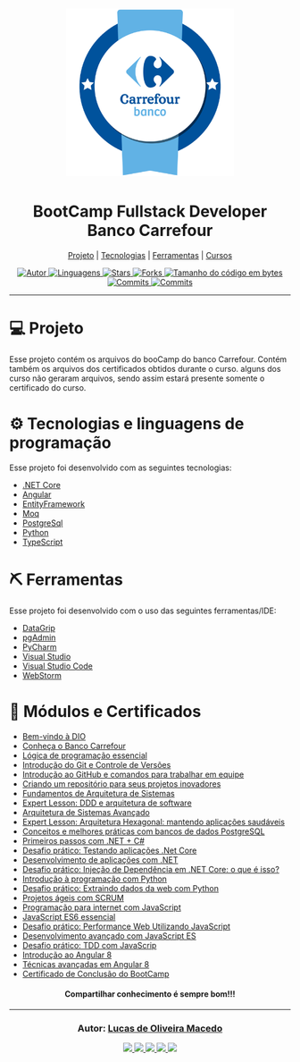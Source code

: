 <h1 align="center">
    <img alt="BootCamp Carrefour" title="BootCamp Carrefour" src="assets_readme/logo.png" width="300px" />
</h1>
<h1 align="center">
BootCamp Fullstack Developer Banco Carrefour
</h1>
<p align="center">
  <a href="#-projeto">Projeto</a> | 
  <a href="#-tecnologias">Tecnologias</a> | 
  <a href="#-ferramentas">Ferramentas</a> | 
  <a href="#-cursos">Cursos</a>
</p>

<div align="center">
<a href="https://github.com/lucasomac">
<img alt="Autor" src="https://img.shields.io/badge/autor-Lucas de Oliveira Macedo-920629?style=flat-square">
</a>

<a href="#">
<img alt="Linguagens" src="https://img.shields.io/github/languages/count/lucasomac/BootCampCarrefourFullStack?color=920629&style=flat-square">
</a>

<a href="https://github.com/lucasomac/BootCampCarrefourFullStack/stargazers">
<img alt="Stars" src="https://img.shields.io/github/stars/lucasomac/BootCampCarrefourFullStack?color=920629&style=flat-square">
</a>

<a href="https://github.com/lucasomac/BootCampCarrefourFullStack/network/members">
<img alt="Forks" src="https://img.shields.io/github/forks/lucasomac/BootCampCarrefourFullStack?color=920629&style=flat-square">
</a>

<a href="#">
<img alt="Tamanho do código em bytes" src="https://img.shields.io/github/repo-size/lucasomac/BootCampCarrefourFullStack?color=920629&style=flat-square">
</a>

<a href="https://github.com/lucasomac/BootCampCarrefourFullStack/commits/master">
<img alt="Commits" src="https://img.shields.io/github/last-commit/lucasomac/BootCampCarrefourFullStack?color=920629&style=flat-square">
</a>
<a href="https://github.com/lucasomac/BootCampCarrefourFullStack/releases">
<img alt="Commits" src="https://img.shields.io/github/downloads/lucasomac/BootCampCarrefourFullStack/total?color=920629&style=flat-square">
</a>

</div>

<hr/>

# 💻 Projeto

Esse projeto contém os arquivos do booCamp do banco Carrefour. Contém também os arquivos dos certificados obtidos durante o curso. alguns dos curso não geraram arquivos, sendo assim estará presente somente o certificado do curso.

# ⚙️ Tecnologias e linguagens de programação

Esse projeto foi desenvolvido com as seguintes tecnologias:

- [.NET Core](https://dotnet.microsoft.com/)
- [Angular](https://angular.io/)
- [EntityFramework](https://docs.microsoft.com/pt-br/ef/)
- [Moq](https://github.com/moq/moq4)
- [PostgreSql](https://www.postgresql.org/)
- [Python](https://www.python.org/)
- [TypeScript](https://www.typescriptlang.org/)

# ⛏ Ferramentas

Esse projeto foi desenvolvido com o uso das seguintes ferramentas/IDE:

- [DataGrip](https://www.jetbrains.com/pt-br/datagrip/)
- [pgAdmin](https://www.pgadmin.org/)
- [PyCharm](https://www.jetbrains.com/pt-br/pycharm/)
- [Visual Studio](https://visualstudio.microsoft.com/vs/)
- [Visual Studio Code](https://code.visualstudio.com/)
- [WebStorm](https://www.jetbrains.com/pt-br/webstorm/)

# 🏁 Módulos e Certificados

- [Bem-vindo à DIO](/Certificados/24CA67BD.pdf)
- [Conheça o Banco Carrefour](/Certificados/A4EFDD1D.pdf)
- [Lógica de programação essencial](/Certificados/F891B545.pdf)
- [Introdução do Git e Controle de Versões](/Certificados/88031C73.pdf)
- [Introdução ao GitHub e comandos para trabalhar em equipe](/Certificados/8A23B66A.pdf)
- [Criando um repositório para seus projetos inovadores](/Certificados/7769FC21.pdf)
- [Fundamentos de Arquitetura de Sistemas](/Certificados/5B342C88.pdf)
- [Expert Lesson: DDD e arquitetura de software](/Certificados/D690494E.pdf)
- [Arquitetura de Sistemas Avançado](/Certificados/E5CE7935.pdf)
- [Expert Lesson: Arquitetura Hexagonal: mantendo aplicações saudáveis](/Certificados/16844911.pdf)
- [Conceitos e melhores práticas com bancos de dados PostgreSQL](/Certificados/F0824D30.pdf)
- [Primeiros passos com .NET + C#](/Certificados/04D79972.pdf)
- [Desafio prático: Testando aplicações .Net Core](/Certificados/272E9D58.pdf)
- [Desenvolvimento de aplicações com .NET](/Certificados/867F0A30.pdf)
- [Desafio prático: Injeção de Dependência em .NET Core: o que é isso?](/Certificados/CEAC8F02.pdf)
- [Introdução à programação com Python](/Certificados/4A4B2F6D.pdf)
- [Desafio prático: Extraindo dados da web com Python](/Certificados/0232F8F0.pdf)
- [Projetos ágeis com SCRUM](/Certificados/BBCAA04A.pdf)
- [Programação para internet com JavaScript](/Certificados/170F6F18.pdf)
- [JavaScript ES6 essencial](/Certificados/1732C5C4.pdf)
- [Desafio prático: Performance Web Utilizando JavaScript](/Certificados/CEA1CD25.pdf)
- [Desenvolvimento avançado com JavaScript ES](/Certificados/2EE27DAA.pdf)
- [Desafio prático: TDD com JavaScrip](/Certificados/5EF4DE23.pdf)
- [Introdução ao Angular 8](/Certificados/74ED7F06.pdf)
- [Técnicas avançadas em Angular 8](/Certificados/8B175BEC.pdf)
- [Certificado de Conclusão do BootCamp](/Certificados/E9B49FD4.pdf)

<h4 align="center" >
  Compartilhar conhecimento é sempre bom!!!
</h4>

---

<h3 align="center">
Autor: <a alt="Lucas de Oliveira Macedo" href="https://github.com/lucasomac">Lucas de Oliveira Macedo</a>
</h3>

<div align="center">

  <a alt="Lucas de Oliveira Macedo Linkedin" href="https://www.linkedin.com/in/lucasomac/">
    <img src="https://img.shields.io/badge/LinkedIn-Lucas de Oliveira Macedo-blue?logo=linkedin"/>
  </a>
  <a alt="Lucas de Oliveira Macedo GitHub" href="https://github.com/lucasomac">
  <img src="https://img.shields.io/badge/GitHub-lucasomac-lightgrey?logo=github"/>
  </a>
 <a alt="Lucas de Oliveira Macedo Twitter" href="https://twitter.com/lucasomac">
  <img src="https://img.shields.io/badge/Twitter-_lucasomac-blue?logo=twitter"/>
 </a>
 <a alt="Lucas de Oliveira Macedo Instagram" href="https://instagram.com/lucasomac">
  <img src="https://img.shields.io/badge/Instragram-lucasomac-E10979?logo=instagram"/>
 </a>
 <a alt="Lucas de Oliveira Macedo Instagram" href="https://facebook.com/lucasomac">
  <img src="https://img.shields.io/badge/Facebook-lucasomac-blue?logo=facebook&"/>
 </a>

</div>
